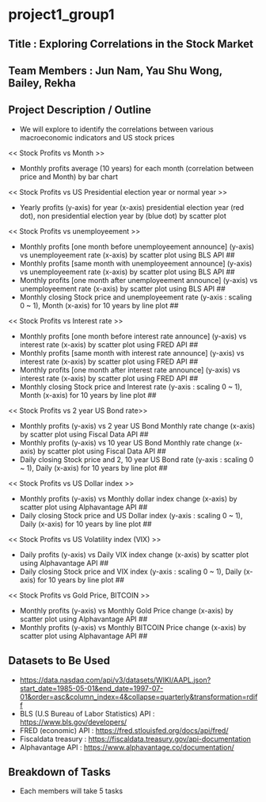# project1_group1

## Title : Exploring Correlations in the Stock Market

## Team Members : Jun Nam, Yau Shu Wong, Bailey, Rekha

## Project Description / Outline  

- We will explore to identify the correlations between various macroeconomic indicators and US stock prices

<< Stock Profits vs Month >>
- Monthly profits average (10 years) for each month (correlation between price and Month) by bar chart <Rekha>

<< Stock Profits vs US Presidential election year or normal year >>
- Yearly profits (y-axis) for year (x-axis) presidential election year (red dot), non presidential election year by (blue dot) by scatter plot <Rekha>

<< Stock Profits vs unemployeement >>
- Monthly profits [one month before unemployeement announce] (y-axis) vs unemployeement rate (x-axis) by scatter plot using BLS API ##<Yau Shu>
- Monthly profits [same month with unemployeement announce] (y-axis) vs unemployeement rate (x-axis) by scatter plot using BLS API ##<Yau Shu>
- Monthly profits [one month after unemployeement announce] (y-axis) vs unemployeement rate (x-axis) by scatter plot using BLS API ##<Yau Shu>
- Monthly closing Stock price and unemployeement rate (y-axis : scaling 0 ~ 1), Month (x-axis) for 10 years by line plot ##<Jun>

<< Stock Profits vs Interest rate >>
- Monthly profits [one month before interest rate announce] (y-axis) vs interest rate (x-axis) by scatter plot using FRED API ##<Bailey>
- Monthly profits [same month with interest rate announce] (y-axis) vs interest rate (x-axis) by scatter plot using FRED API ##<Bailey>
- Monthly profits [one month after interest rate announce] (y-axis) vs interest rate (x-axis) by scatter plot using FRED API ##<Bailey>
- Monthly closing Stock price and Interest rate (y-axis : scaling 0 ~ 1), Month (x-axis) for 10 years by line plot ##<Jun>

<< Stock Profits vs 2 year US Bond rate>>
- Monthly profits (y-axis) vs 2 year US Bond Monthly rate change (x-axis) by scatter plot using Fiscal Data API ##<Jun>
- Monthly profits (y-axis) vs 10 year US Bond Monthly rate change (x-axis) by scatter plot using Fiscal Data API ##<Jun>
- Daily closing Stock price and 2, 10 year US Bond rate (y-axis : scaling 0 ~ 1), Daily (x-axis) for 10 years by line plot ##<Jun>

<< Stock Profits vs US Dollar index >>
- Monthly profits (y-axis) vs Monthly dollar index change (x-axis) by scatter plot using Alphavantage API ##<Yau Shu>
- Daily closing Stock price and US Dollar index (y-axis : scaling 0 ~ 1), Daily (x-axis) for 10 years by line plot ##<Bailey>

<< Stock Profits vs US Volatility index (VIX) >>
- Daily profits (y-axis) vs Daily VIX index change (x-axis) by scatter plot using Alphavantage API ##<Yau Shu>
- Daily closing Stock price and VIX index (y-axis : scaling 0 ~ 1), Daily (x-axis) for 10 years by line plot ##<Bailey>

<< Stock Profits vs Gold Price, BITCOIN >>
- Monthly profits (y-axis) vs Monthly Gold Price change (x-axis) by scatter plot using Alphavantage API ##<Rekah>
- Monthly profits (y-axis) vs Monthly BITCOIN Price change (x-axis) by scatter plot using Alphavantage API ##<Rekah>

## Datasets to Be Used
- https://data.nasdaq.com/api/v3/datasets/WIKI/AAPL.json?start_date=1985-05-01&end_date=1997-07-01&order=asc&column_index=4&collapse=quarterly&transformation=rdiff
- BLS (U.S Bureau of Labor Statistics) API : https://www.bls.gov/developers/
- FRED (economic) API : https://fred.stlouisfed.org/docs/api/fred/
- Fiscaldata treasury : https://fiscaldata.treasury.gov/api-documentation
- Alphavantage API : https://www.alphavantage.co/documentation/

## Breakdown of Tasks
- Each members will take 5 tasks 
